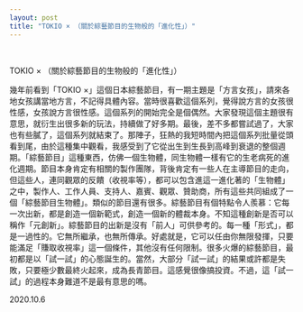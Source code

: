 ```yaml
---
layout: post
title: "TOKIO × （關於綜藝節目的生物般的「進化性」）"
---
```


  
&nbsp;
&nbsp;


TOKIO × （關於綜藝節目的生物般的「進化性」）

幾年前看到「TOKIO ×」這個日本綜藝節目，有一期主題是「方言女孩」，請來各地女孩講當地方言，不記得具體內容。當時很喜歡這個系列，覺得說方言的女孩很性感，女孩說方言很性感。這個系列的開始完全是個偶然。大家發現這個主題很有意思，就衍生出很多新的玩法，持續做了好多期。最後，差不多都嘗試過了，大家也有些膩了，這個系列就結束了。那陣子，狂熱的我短時間內把這個系列批量從頭看到尾，由於這種集中觀看，我感受到了它從出生到生長到高峰到衰退的整個週期。「綜藝節目」這種東西，仿佛一個生物體，同生物體一樣有它的生老病死的進化週期。節目本身肯定有相關的製作團隊，背後肯定有一些人在主導節目的走向，但這些人，連同觀眾的反饋（收視率等），都可以包含進這一進化著的「生物體」之中，製作人、工作人員、支持人、嘉賓、觀眾、贊助商，所有這些共同組成了一個「綜藝節目生物體」。類似的節目還有很多。綜藝節目有個特點令人羨慕：它每一次出新，都是創造一個新範式，創造一個新的體裁本身。不知這種創新是否可以稱作「元創新」。綜藝節目的出新是沒有「前人」可供參考的。每一種「形式」，都是一過性的。它無所繼承，也無所傳承。好處就是，它可以任由你無限發揮，只要能滿足「賺取收視率」這一個條件，其他沒有任何限制。很多火爆的綜藝節目，最初都是以「試一試」的心態誕生的。當然，大部分「試一試」的結果或許都是失敗，只要極少數最終火起來，成為長青節目。這感覺很像搞投資。不過，這「試一試」的過程本身難道不是最有意思的嗎。

2020.10.6